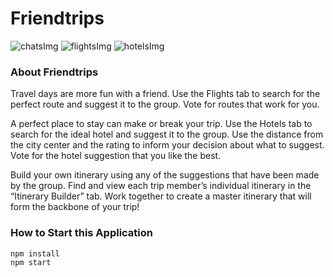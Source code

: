 # Friendtrips
![chatsImg](https://github.com/friend-trips/friendtrips/blob/main/public/assets/images/Screen%20Shot%202020-12-09%20at%2012.42.21%20PM.png)
![flightsImg](https://github.com/friend-trips/friendtrips/blob/main/public/assets/images/Screen%20Shot%202020-12-09%20at%2012.44.39%20PM.png)
![hotelsImg](https://github.com/friend-trips/friendtrips/blob/main/public/assets/images/Screen%20Shot%202020-12-09%20at%2012.45.45%20PM.png)


### About Friendtrips
Travel days are more fun with a friend. Use the Flights tab to search for the perfect route and
suggest it to the group. Vote for routes that work for you.

A perfect place to stay can make or break your trip. Use the Hotels tab to search for the ideal hotel and suggest it to the group. Use the distance from the city center and the rating to inform your decision about what to suggest. Vote for the hotel suggestion that you like the best.

Build your own itinerary using any of the suggestions that have been made by the group. Find and view each trip member’s individual itinerary in the “Itinerary Builder” tab. Work together to create a master itinerary that will form the backbone of your trip!


### How to Start this Application
```
npm install
npm start
```
